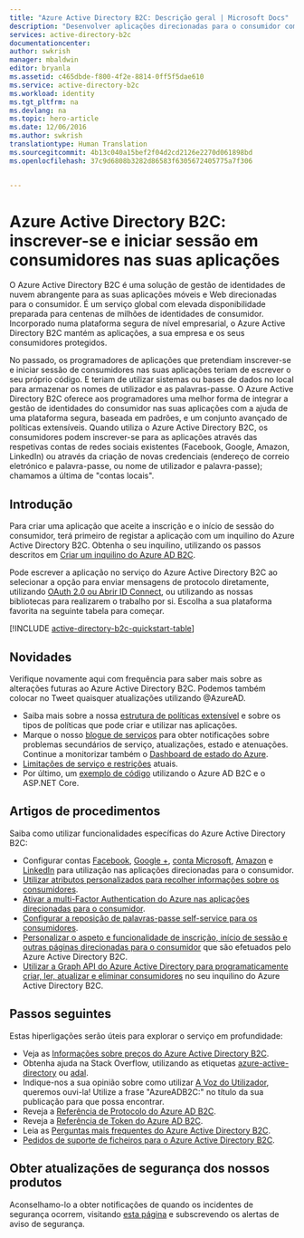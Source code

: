 ```yaml
---
title: "Azure Active Directory B2C: Descrição geral | Microsoft Docs"
description: "Desenvolver aplicações direcionadas para o consumidor com o Azure Active Directory B2C"
services: active-directory-b2c
documentationcenter: 
author: swkrish
manager: mbaldwin
editor: bryanla
ms.assetid: c465dbde-f800-4f2e-8814-0ff5f5dae610
ms.service: active-directory-b2c
ms.workload: identity
ms.tgt_pltfrm: na
ms.devlang: na
ms.topic: hero-article
ms.date: 12/06/2016
ms.author: swkrish
translationtype: Human Translation
ms.sourcegitcommit: 4b13c040a15bef2f04d2cd2126e2270d061898bd
ms.openlocfilehash: 37c9d6808b3282d86583f6305672405775a7f306


---
```

# <a name="azure-active-directory-b2c-sign-up-and-sign-in-consumers-in-your-applications"></a>Azure Active Directory B2C: inscrever-se e iniciar sessão em consumidores nas suas aplicações
O Azure Active Directory B2C é uma solução de gestão de identidades de nuvem abrangente para as suas aplicações móveis e Web direcionadas para o consumidor. É um serviço global com elevada disponibilidade preparada para centenas de milhões de identidades de consumidor. Incorporado numa plataforma segura de nível empresarial, o Azure Active Directory B2C mantém as aplicações, a sua empresa e os seus consumidores protegidos.

No passado, os programadores de aplicações que pretendiam inscrever-se e iniciar sessão de consumidores nas suas aplicações teriam de escrever o seu próprio código. E teriam de utilizar sistemas ou bases de dados no local para armazenar os nomes de utilizador e as palavras-passe. O Azure Active Directory B2C oferece aos programadores uma melhor forma de integrar a gestão de identidades do consumidor nas suas aplicações com a ajuda de uma plataforma segura, baseada em padrões, e um conjunto avançado de políticas extensíveis. Quando utiliza o Azure Active Directory B2C, os consumidores podem inscrever-se para as aplicações através das respetivas contas de redes sociais existentes (Facebook, Google, Amazon, LinkedIn) ou através da criação de novas credenciais (endereço de correio eletrónico e palavra-passe, ou nome de utilizador e palavra-passe); chamamos a última de "contas locais".

## <a name="get-started"></a>Introdução
Para criar uma aplicação que aceite a inscrição e o início de sessão do consumidor, terá primeiro de registar a aplicação com um inquilino do Azure Active Directory B2C. Obtenha o seu inquilino, utilizando os passos descritos em [Criar um inquilino do Azure AD B2C](active-directory-b2c-get-started.md).

Pode escrever a aplicação no serviço do Azure Active Directory B2C ao selecionar a opção para enviar mensagens de protocolo diretamente, utilizando [OAuth 2.0 ou Abrir ID Connect](active-directory-b2c-reference-protocols.md), ou utilizando as nossas bibliotecas para realizarem o trabalho por si. Escolha a sua plataforma favorita na seguinte tabela para começar.

[!INCLUDE [active-directory-b2c-quickstart-table](../../includes/active-directory-b2c-quickstart-table.md)]

## <a name="whats-new"></a>Novidades
Verifique novamente aqui com frequência para saber mais sobre as alterações futuras ao Azure Active Directory B2C. Podemos também colocar no Tweet quaisquer atualizações utilizando @AzureAD.

* Saiba mais sobre a nossa [estrutura de políticas extensível](active-directory-b2c-reference-policies.md) e sobre os tipos de políticas que pode criar e utilizar nas aplicações.
* Marque o nosso [blogue de serviços](https://blogs.msdn.microsoft.com/azureadb2c/) para obter notificações sobre problemas secundários de serviço, atualizações, estado e atenuações. Continue a monitorizar também o [Dashboard de estado do Azure](https://azure.microsoft.com/status/).
* [Limitações de serviço e restrições](active-directory-b2c-limitations.md) atuais.
* Por último, um [exemplo de código](https://github.com/Azure-Samples/active-directory-dotnet-webapp-openidconnect-aspnetcore-b2c) utilizando o Azure AD B2C e o ASP.NET Core.

## <a name="how-to-articles"></a>Artigos de procedimentos
Saiba como utilizar funcionalidades específicas do Azure Active Directory B2C:

* Configurar contas [Facebook](active-directory-b2c-setup-fb-app.md), [Google +](active-directory-b2c-setup-goog-app.md), [conta Microsoft](active-directory-b2c-setup-msa-app.md), [Amazon](active-directory-b2c-setup-amzn-app.md) e [LinkedIn](active-directory-b2c-setup-li-app.md) para utilização nas aplicações direcionadas para o consumidor.
* [Utilizar atributos personalizados para recolher informações sobre os consumidores](active-directory-b2c-reference-custom-attr.md).
* [Ativar a multi-Factor Authentication do Azure nas aplicações direcionadas para o consumidor](active-directory-b2c-reference-mfa.md).
* [Configurar a reposição de palavras-passe self-service para os consumidores](active-directory-b2c-reference-sspr.md).
* [Personalizar o aspeto e funcionalidade de inscrição, início de sessão e outras páginas direcionadas para o consumidor](active-directory-b2c-reference-ui-customization.md) que são efetuados pelo Azure Active Directory B2C.
* [Utilizar a Graph API do Azure Active Directory para programaticamente criar, ler, atualizar e eliminar consumidores](active-directory-b2c-devquickstarts-graph-dotnet.md) no seu inquilino do Azure Active Directory B2C.

## <a name="next-steps"></a>Passos seguintes
Estas hiperligações serão úteis para explorar o serviço em profundidade:

* Veja as [Informações sobre preços do Azure Active Directory B2C](https://azure.microsoft.com/pricing/details/active-directory-b2c/).
* Obtenha ajuda na Stack Overflow, utilizando as etiquetas [azure-active-directory](http://stackoverflow.com/questions/tagged/azure-active-directory) ou [adal](http://stackoverflow.com/questions/tagged/adal).
* Indique-nos a sua opinião sobre como utilizar [A Voz do Utilizador](https://feedback.azure.com/forums/169401-azure-active-directory/), queremos ouvi-la! Utilize a frase "AzureADB2C:" no título da sua publicação para que possa encontrar.
* Reveja a [Referência de Protocolo do Azure AD B2C](active-directory-b2c-reference-protocols.md).
* Reveja a [Referência de Token do Azure AD B2C](active-directory-b2c-reference-tokens.md).
* Leia as [Perguntas mais frequentes do Azure Active Directory B2C](active-directory-b2c-faqs.md).
* [Pedidos de suporte de ficheiros para o Azure Active Directory B2C](active-directory-b2c-support.md).

## <a name="get-security-updates-for-our-products"></a>Obter atualizações de segurança dos nossos produtos
Aconselhamo-lo a obter notificações de quando os incidentes de segurança ocorrem, visitando [esta página](https://technet.microsoft.com/security/dd252948) e subscrevendo os alertas de aviso de segurança.




<!--HONumber=Dec16_HO2-->


